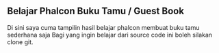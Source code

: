 ## Belajar Phalcon Buku Tamu / Guest Book

Di sini saya cuma tampilin hasil belajar phalcon membuat buku tamu sederhana saja
Bagi yang ingin belajar dari source code ini boleh silakan clone git.